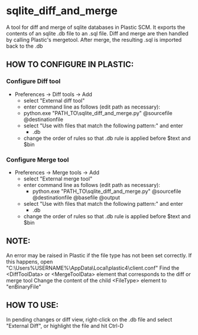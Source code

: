 # sqlite_diff_and_merge

A tool for diff and merge of sqlite databases in Plastic SCM.
It exports the contents of an sqlite .db file to an .sql file.
Diff and merge are then handled by calling Plastic's mergetool.
After merge, the resulting .sql is imported back to the .db

## HOW TO CONFIGURE IN PLASTIC:

### Configure Diff tool
* Preferences -&gt; Diff tools -&gt; Add
	* select "External diff tool"
	* enter command line as follows (edit path as necessary):
	* python.exe "PATH_TO\sqlite_diff_and_merge.py" @sourcefile @destinationfile
	* select "Use with files that match the following pattern:" and enter
		* .db
	* change the order of rules so that .db rule is applied before $text and $bin

### Configure Merge tool
* Preferences -&gt; Merge tools -&gt; Add
	* select "External merge tool"
	* enter command line as follows (edit path as necessary):
		* python.exe "PATH_TO\sqlite_diff_and_merge.py" @sourcefile @destinationfile @basefile @output
	* select "Use with files that match the following pattern:" and enter
		* .db
	* change the order of rules so that .db rule is applied before $text and $bin

## NOTE:
An error may be raised in Plastic if the file type has not been set correctly.
If this happens, open "C:\Users\%USERNAME%\AppData\Local\plastic4\client.conf"
Find the &lt;DiffToolData&gt; or &lt;MergeToolData&gt; element that corresponds to the diff or merge tool
Change the content of the child &lt;FileType&gt; element to "enBinaryFile"

## HOW TO USE:
In pending changes or diff view, right-click on the .db file and select "External Diff", or highlight the file and hit Ctrl-D
